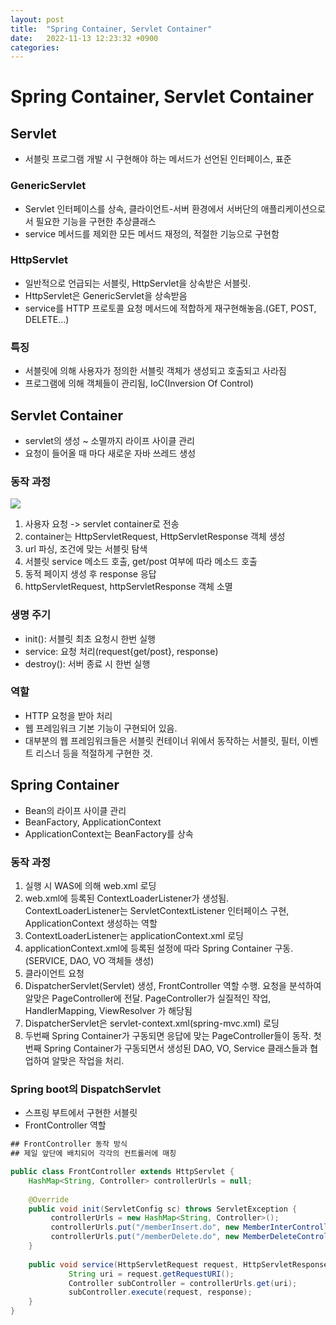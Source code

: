 ```yaml
---
layout: post
title:  "Spring Container, Servlet Container"
date:   2022-11-13 12:23:32 +0900
categories:
---
```

# Spring Container, Servlet Container


## Servlet
- 서블릿 프로그램 개발 시 구현해야 하는 메서드가 선언된 인터페이스, 표준

### GenericServlet
- Servlet 인터페이스를 상속, 클라이언트-서버 환경에서 서버단의 애플리케이션으로서 필요한 기능을 구현한 추상클래스
- service 메서드를 제외한 모든 메서드 재정의, 적절한 기능으로 구현함

### HttpServlet
- 일반적으로 언급되는 서블릿, HttpServlet을 상속받은 서블릿.
- HttpServlet은 GenericServlet을 상속받음
- service를 HTTP 프로토콜 요청 메서드에 적합하게 재구현해놓음.(GET, POST, DELETE...)

### 특징
- 서블릿에 의해 사용자가 정의한 서블릿 객체가 생성되고 호출되고 사라짐
- 프로그램에 의해 객체들이 관리됨, IoC(Inversion Of Control)


## Servlet Container
- servlet의 생성 ~ 소멸까지 라이프 사이클 관리
- 요청이 들어올 때 마다 새로운 자바 쓰레드 생성

### 동작 과정
<img src="https://media.vlpt.us/images/ieed0205/post/664520a5-7c57-4653-9692-338a81e6c7ad/33.png">

1. 사용자 요청 -> servlet container로 전송
2. container는 HttpServletRequest, HttpServletResponse 객체 생성
3. url 파싱, 조건에 맞는 서블릿 탐색
4. 서블릿 service 메소드 호출, get/post 여부에 따라 메소드 호출
5. 동적 페이지 생성 후 response 응답
6. httpServletRequest, httpServletResponse 객체 소멸

### 생명 주기
- init(): 서블릿 최초 요청시 한번 실행
- service: 요청 처리(request{get/post}, response)
- destroy(): 서버 종료 시 한번 실행

### 역할
- HTTP 요청을 받아 처리
- 웹 프레임워크 기본 기능이 구현되어 있음.
- 대부분의 웹 프레임워크들은 서블릿 컨테이너 위에서 동작하는 서블릿, 필터, 이벤트 리스너 등을 적절하게 구현한 것.


## Spring Container
- Bean의 라이프 사이클 관리
- BeanFactory, ApplicationContext
- ApplicationContext는 BeanFactory를 상속

### 동작 과정
1. 실행 시 WAS에 의해 web.xml 로딩
2. web.xml에 등록된 ContextLoaderListener가 생성됨. ContextLoaderListener는 ServletContextListener 인터페이스 구현, ApplicationContext 생성하는 역할
3. ContextLoaderListener는 applicationContext.xml 로딩
4. applicationContext.xml에 등록된 설정에 따라 Spring Container 구동. (SERVICE, DAO, VO 객체들 생성)
5. 클라이언트 요청
6. DispatcherServlet(Servlet) 생성, FrontController 역할 수행. 요청을 분석하여 알맞은 PageController에 전달.
PageController가 실질적인 작업, HandlerMapping, ViewResolver 가 해당됨
7. DispatcherServlet은 servlet-context.xml(spring-mvc.xml) 로딩
8. 두번째 Spring Container가 구동되면 응답에 맞는 PageController들이 동작. 첫번째 Spring Container가 구동되면서 생성된 DAO, VO, Service 클래스들과 협업하여 알맞은 작업을 처리.


### Spring boot의 DispatchServlet
- 스프링 부트에서 구현한 서블릿
- FrontController 역할

```java
## FrontController 동작 방식
## 제일 앞단에 배치되어 각각의 컨트롤러에 매칭

public class FrontController extends HttpServlet { 
    HashMap<String, Controller> controllerUrls = null; 
    
    @Override 
    public void init(ServletConfig sc) throws ServletException {
         controllerUrls = new HashMap<String, Controller>(); 
         controllerUrls.put("/memberInsert.do", new MemberInterController()); 
         controllerUrls.put("/memberDelete.do", new MemberDeleteController()); 
    } 
         
    public void service(HttpServletRequest request, HttpServletResponse response) { 
             String uri = request.getRequestURI(); 
             Controller subController = controllerUrls.get(uri);
             subController.execute(request, response); 
    } 
}

```

